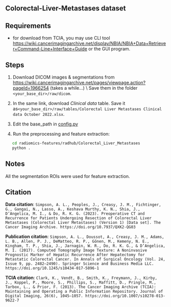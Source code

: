 ## Colorectal-Liver-Metastases dataset

## Requirements

- for download from TCIA, you may use CLI tool https://wiki.cancerimagingarchive.net/display/NBIA/NBIA+Data+Retriever+Command-Line+Interface+Guide or the GUI program.

## Steps

1. Download DICOM images & segmentations from https://wiki.cancerimagingarchive.net/pages/viewpage.action?pageId=1966254 (takes a while...) \\
   Save them in the folder `<your_base_dir>/raw/dicom`.

2. In the same link, download *Clinical data* table. Save it as`<your_base_dir>/raw/tables/Colorectal Liver Metastases Clinical data October 2022.xlsx`.

3. Edit the base_path in [config.py](config.py)

4. Run the preprocessing and feature extraction:

```bash
   cd radiomics-features/radhub/Colorectal_Liver_Metastases
   python .
```

## Notes
All the segmentation ROIs were used for feature extraction.

## Citation

**Data citation**:
`Simpson, A. L., Peoples, J., Creasy, J. M., Fichtinger, G., Gangai, N., Lasso, A., Keshava Murthy, K. N., Shia, J., D’Angelica, M. I., & Do, R. K. G. (2023). Preoperative CT and Recurrence for Patients Undergoing Resection of Colorectal Liver Metastases (Colorectal Liver Metastases) (Version 1) [Data set]. The Cancer Imaging Archive. https://doi.org/10.7937/QXK2-QG03`

**Publication citation**:
`Simpson, A. L., Doussot, A., Creasy, J. M., Adams, L. B., Allen, P. J., DeMatteo, R. P., Gönen, M., Kemeny, N. E., Kingham, T. P., Shia, J., Jarnagin, W. R., Do, R. K. G., & D’Angelica, M. I. (2017). Computed Tomography Image Texture: A Noninvasive Prognostic Marker of Hepatic Recurrence After Hepatectomy for Metastatic Colorectal Cancer. In Annals of Surgical Oncology (Vol. 24, Issue 9, pp. 2482–2490). Springer Science and Business Media LLC. https://doi.org/10.1245/s10434-017-5896-1`

**TCIA citation**:
`Clark, K., Vendt, B., Smith, K., Freymann, J., Kirby, J., Koppel, P., Moore, S., Phillips, S., Maffitt, D., Pringle, M., Tarbox, L., & Prior, F. (2013). The Cancer Imaging Archive (TCIA): Maintaining and Operating a Public Information Repository. Journal of Digital Imaging, 26(6), 1045–1057. https://doi.org/10.1007/s10278-013-9622-7`
